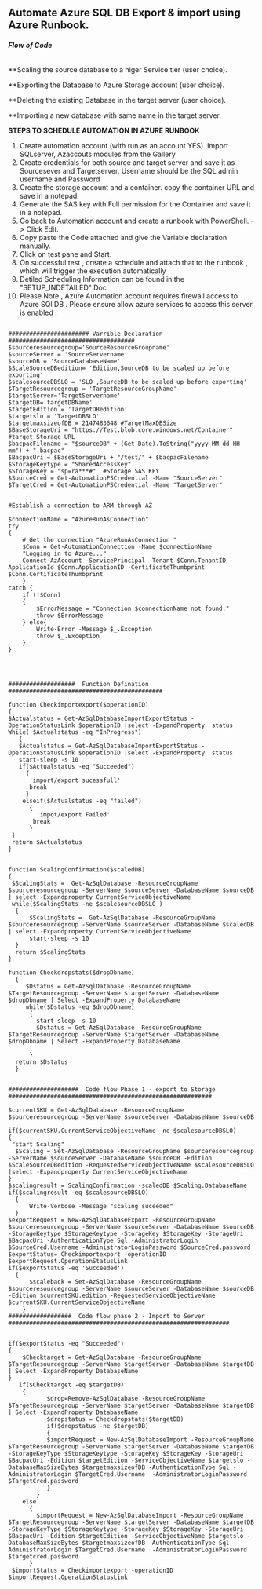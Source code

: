 ## Automate Azure SQL DB Export & import using Azure Runbook.
###### *****Flow of Code*****

**Scaling the source database to a higer Service tier (user choice).
 
**Exporting the Database to Azure Storage account (user choice).
 
**Deleting the existing Database in the target server (user choice).

**Importing a new database with same name in the target server.
 
**STEPS TO SCHEDULE AUTOMATION IN AZURE RUNBOOK** 
 
 1) Create automation account (with run as an account YES). Import SQLserver, Azaccouts modules from the Gallery
 2) Create credentials for both source and target server and save it as Sourcesever and Targetserver. Username should be the SQL admin username and Password 
 3) Create the storage account and a container. copy the container URL and save in a notepad.
 4) Generate the SAS key with Full permission for the Container and save it in a notepad.  
 5) Go back to Automation account and create a runbook with PowerShell. -> Click Edit.
 6) Copy paste the Code attached and give the Variable declaration manually. 
 7) Click on test pane and Start. 
 8) On successful test , create a schedule and attach that to the runbook , which will trigger the execution automatically 
 9) Detiled Scheduling Information can be found in the "SETUP_INDETAILED" Doc
 10) Please Note , Azure Automation account requires firewall access to Azure SQl DB . Please ensure allow azure services to access this server is enabled .

```

####################### Varrible Declaration ####################################
$sourceresourcegroup='SourceResourceGroupname'
$sourceServer = 'SourceServername'
$sourceDB = 'SourceDatabaseName' 
$ScaleSourceDBedition= 'Edition,SourceDB to be scaled up before exporting'
$scalesourceDBSLO = 'SLO ,SourceDB to be scaled up before exporting'
$TargetResourcegroup = 'TargetResourceGroupName'
$targetServer='TargetServername'
$targetDB='targetDBName'
$targetEdition = 'TargetDBedition'
$targetslo = 'TargetDBSLO'
$targetmaxsizeofDB = 2147483648 #TargetMaxDBSize
$BaseStorageUri = "https://Test.blob.core.windows.net/Container" #target Storage URL
$bacpacFilename = "$sourceDB" + (Get-Date).ToString("yyyy-MM-dd-HH-mm") + ".bacpac"
$BacpacUri = $BaseStorageUri + "/test/" + $bacpacFilename
$StorageKeytype = "SharedAccessKey"
$StorageKey = "sp=ra***#"  #Storage SAS KEY
$SourceCred = Get-AutomationPSCredential -Name "SourceServer"
$TargetCred = Get-AutomationPSCredential -Name "TargetServer"


#Establish a connection to ARM through AZ 

$connectionName = "AzureRunAsConnection"
try
{
    # Get the connection "AzureRunAsConnection "
    $Conn = Get-AutomationConnection -Name $connectionName   
    "Logging in to Azure..."
    Connect-AzAccount -ServicePrincipal -Tenant $Conn.TenantID -ApplicationId $Conn.ApplicationID -CertificateThumbprint $Conn.CertificateThumbprint
    }
catch {
    if (!$Conn)
    {
        $ErrorMessage = "Connection $connectionName not found."
        throw $ErrorMessage
    } else{
        Write-Error -Message $_.Exception
        throw $_.Exception
    }
}




###################  Function Defination  ############################################

function Checkimportexport($operationID)
{
$Actualstatus = Get-AzSqlDatabaseImportExportStatus -OperationStatusLink $operationID |select -ExpandProperty  status
While( $Actualstatus -eq "InProgress")
   {
   $Actualstatus = Get-AzSqlDatabaseImportExportStatus -OperationStatusLink $operationID |select -ExpandProperty  status
   start-sleep -s 10
   if($Actualstatus -eq "Succeeded")
     {
      'import/export sucessfull'
      break
     }
    elseif($Actualstatus -eq "failed")
      {
        'impot/export Failed'
       break
      }
 }
 return $Actualstatus
}


function ScalingConfirmation($scaledDB)
{
 $ScalingStats =  Get-AzSqlDatabase -ResourceGroupName $sourceresourcegroup -ServerName $sourceServer -DatabaseName $sourceDB | select -Expandproperty CurrentServiceObjectiveName
 while($ScalingStats -ne $scalesourceDBSLO )
  {
      $ScalingStats =  Get-AzSqlDatabase -ResourceGroupName $sourceresourcegroup -ServerName $sourceServer -DatabaseName $scaledDB | select -Expandproperty CurrentServiceObjectiveName
      start-sleep -s 10
  }
  return $ScalingStats
}

function Checkdropstats($dropDbname)
  {
     $Dstatus = Get-AzSqlDatabase -ResourceGroupName $TargetResourcegroup -ServerName $targetServer -DatabaseName $dropDbname | Select -ExpandProperty DatabaseName
     while($Dstatus -eq $dropDbname)
      {
        start-sleep -s 10
        $Dstatus = Get-AzSqlDatabase -ResourceGroupName $TargetResourcegroup -ServerName $targetServer -DatabaseName $dropDbname | Select -ExpandProperty DatabaseName

      }
  return $Dstatus
  }


####################  Code flow Phase 1 - export to Storage  ########################################################## 

$currentSKU = Get-AzSqlDatabase -ResourceGroupName $sourceresourcegroup -ServerName $sourceServer -DatabaseName $sourceDB 

if($currentSKU.CurrentServiceObjectiveName -ne $scalesourceDBSLO)
{
 "start Scaling"
  $Scaling = Set-AzSqlDatabase -ResourceGroupName $sourceresourcegroup -ServerName $sourceServer -DatabaseName $sourceDB -Edition $ScaleSourceDBedition -RequestedServiceObjectiveName $scalesourceDBSLO |select -Expandproperty CurrentServiceObjectiveName
}
$scalingresult = ScalingConfirmation -scaledDB $Scaling.DatabaseName
if($scalingresult -eq $scalesourceDBSLO)
  {
      Write-Verbose -Message "scaling suceeded"
  }
$exportRequest = New-AzSqlDatabaseExport -ResourceGroupName $sourceresourcegroup -ServerName $sourceServer -DatabaseName $sourceDB  -StorageKeytype $StorageKeytype -StorageKey $StorageKey -StorageUri $BacpacUri -AuthenticationType Sql -AdministratorLogin $SourceCred.Username -AdministratorLoginPassword $SourceCred.password
$exportStatus= Checkimportexport -operationID $exportRequest.OperationStatusLink
if($exportStatus -eq 'Succeeded')
  {
      $scaleback = Set-AzSqlDatabase -ResourceGroupName $sourceresourcegroup -ServerName $sourceServer -DatabaseName $sourceDB -Edition $currentSKU.edition -RequestedServiceObjectiveName $currentSKU.CurrentServiceObjectiveName
    }
##################  Code flow phase 2 - Import to Server  ###############################################################


if($exportStatus -eq "Succeeded")
{
    $Checktarget = Get-AzSqlDatabase -ResourceGroupName $TargetResourcegroup -ServerName $targetServer -DatabaseName $targetDB | Select -ExpandProperty DatabaseName
}
   if($Checktarget -eq $targetDB)
    {
           $drop=Remove-AzSqlDatabase -ResourceGroupName $TargetResourcegroup -ServerName $targetServer -DatabaseName $targetDB  | Select -ExpandProperty DatabaseName
           $dropstatus = Checkdropstats($targetDB)
           if($dropstatus -ne $targetDB)
           {
           $importRequest = New-AzSqlDatabaseImport -ResourceGroupName $TargetResourcegroup -ServerName $targetServer -DatabaseName $targetDB -StorageKeyType $StorageKeytype -StorageKey $StorageKey -StorageUri $BacpacUri -Edition $targetEdition -ServiceObjectiveName $targetslo -DatabaseMaxSizeBytes $targetmaxsizeofDB -AuthenticationType Sql -AdministratorLogin $TargetCred.Username  -AdministratorLoginPassword $TargetCred.password
           }
        }
    else
      {
        $importRequest = New-AzSqlDatabaseImport -ResourceGroupName $TargetResourcegroup -ServerName $targetServer -DatabaseName $targetDB -StorageKeyType $StorageKeytype -StorageKey $StorageKey -StorageUri $BacpacUri -Edition $targetEdition -ServiceObjectiveName $targetslo -DatabaseMaxSizeBytes $targetmaxsizeofDB -AuthenticationType Sql -AdministratorLogin $TargetCred.Username  -AdministratorLoginPassword $targetcred.password
      }
 $importStatus = Checkimportexport -operationID  $importRequest.OperationStatusLink

```
